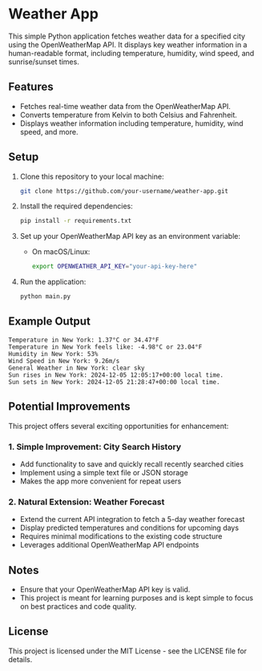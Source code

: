 # Weather App

This simple Python application fetches weather data for a specified city using the OpenWeatherMap API. It displays key weather information in a human-readable format, including temperature, humidity, wind speed, and sunrise/sunset times.

## Features

- Fetches real-time weather data from the OpenWeatherMap API.
- Converts temperature from Kelvin to both Celsius and Fahrenheit.
- Displays weather information including temperature, humidity, wind speed, and more.

## Setup

1. Clone this repository to your local machine:
   ```bash
   git clone https://github.com/your-username/weather-app.git
   ```

2. Install the required dependencies:
   ```bash
   pip install -r requirements.txt
   ```

3. Set up your OpenWeatherMap API key as an environment variable:
   * On macOS/Linux:
     ```bash
     export OPENWEATHER_API_KEY="your-api-key-here"
     ```

4. Run the application:
   ```bash
   python main.py
   ```

## Example Output

```
Temperature in New York: 1.37°C or 34.47°F
Temperature in New York feels like: -4.98°C or 23.04°F
Humidity in New York: 53%
Wind Speed in New York: 9.26m/s
General Weather in New York: clear sky
Sun rises in New York: 2024-12-05 12:05:17+00:00 local time.
Sun sets in New York: 2024-12-05 21:28:47+00:00 local time.
```

## Potential Improvements

This project offers several exciting opportunities for enhancement:

### 1. Simple Improvement: City Search History
- Add functionality to save and quickly recall recently searched cities
- Implement using a simple text file or JSON storage
- Makes the app more convenient for repeat users

### 2. Natural Extension: Weather Forecast
- Extend the current API integration to fetch a 5-day weather forecast
- Display predicted temperatures and conditions for upcoming days
- Requires minimal modifications to the existing code structure
- Leverages additional OpenWeatherMap API endpoints

## Notes

* Ensure that your OpenWeatherMap API key is valid.
* This project is meant for learning purposes and is kept simple to focus on best practices and code quality.

## License

This project is licensed under the MIT License - see the LICENSE file for details.
